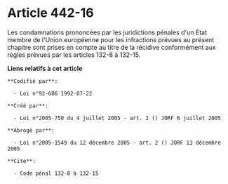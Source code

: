 # Article 442-16

Les condamnations prononcées par les juridictions pénales d'un Etat membre de l'Union européenne pour les infractions prévues
au présent chapitre sont prises en compte au titre de la récidive conformément aux règles prévues par les articles 132-8 à
132-15.

**Liens relatifs à cet article**

	**Codifié par**:

	  - Loi n°92-686 1992-07-22

	**Créé par**:

	  - Loi n°2005-750 du 4 juillet 2005 - art. 2 () JORF 6 juillet 2005

	**Abrogé par**:

	  - Loi n°2005-1549 du 12 décembre 2005 - art. 2 () JORF 13 décembre 2005

	**Cite**:

	  - Code pénal 132-8 à 132-15
